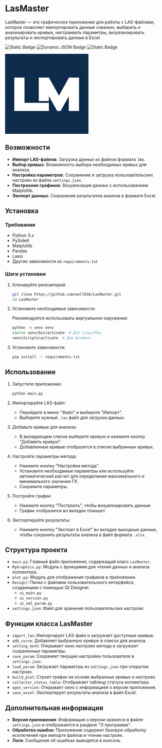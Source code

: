 # LasMaster

LasMaster — это графическое приложение для работы с LAS-файлами, которое позволяет импортировать данные скважин, выбирать и анализировать кривые, настраивать параметры, визуализировать результаты и экспортировать данные в Excel.
<!--Блок информации о репозитории в бейджах-->
![Static Badge](https://img.shields.io/badge/well016-_LasMaster-blue?style=plastic&logo=LasMaster)
![Dynamic JSON Badge](https://img.shields.io/badge/dynamic/json?url=https%3A%2F%2Fraw.githubusercontent.com%2Fwell016%2FLasMaster%2F6d43ec5a6788c04f5b1576a18c65ac42aed2b802%2Fsettings.json&query=%24.VERSION&label=Version&labelColor=blue&color=green)
![Static Badge](https://img.shields.io/badge/Python-_3.12-green?style=plastic&logo=LasMaster)


![Logotype](./IMAGE/programlogo.png)

## Возможности
- **Импорт LAS-файлов**: Загрузка данных из файлов формата .las.
- **Выбор кривых**: Возможность выбора необходимых кривых для анализа.
- **Настройка параметров**: Сохранение и загрузка пользовательских настроек из файла `settings.json`.
- **Построение графиков**: Визуализация данных с использованием Matplotlib.
- **Экспорт данных**: Сохранение результатов анализа в формате Excel.

## Установка

### Требования
- Python 3.x
- PySide6
- Matplotlib
- Pandas
- Lasio
- Другие зависимости из `requirements.txt`

### Шаги установки

1. Клонируйте репозиторий:

   ```bash
   git clone https://github.com/well016/LasMaster.git
   cd LasMaster
   ```

2. Установите необходимые зависимости:

   Рекомендуется использовать виртуальное окружение:

   ```bash
   python -m venv venv
   source venv/bin/activate  # Для Linux/Mac
   venv\Scripts\activate  # Для Windows
   ```

3. Установите зависимости:

   ```bash
   pip install -r requirements.txt
   ```

## Использование

1. Запустите приложение:

   ```bash
   python main.py
   ```

2. Импортируйте LAS-файл:
   - Перейдите в меню "Файл" и выберите "Импорт".
   - Выберите нужный `.las` файл для загрузки данных.

3. Добавьте кривые для анализа:
   - В выпадающем списке выберите кривую и нажмите кнопку "Добавить кривую".
   - Добавленные кривые отобразятся в списке выбранных кривых.

4. Настройте параметры метода:
   - Нажмите кнопку "Настройки метода".
   - Установите необходимые параметры или используйте автоматический расчет для определения максимального и минимального значения ГК.
   - Сохраните параметры.

5. Постройте график:
   - Нажмите кнопку "Построить", чтобы визуализировать данные.
   - График отобразится во вкладке планшет.

6. Экспортируйте результаты:
   - Нажмите кнопку "Экспорт в Excel" во вкладке выходные данные, чтобы сохранить результаты анализа в файл формата `.xlsx`.

## Структура проекта
- `main.py`: Главный файл приложения, содержащий класс `LasMaster`.
- `MyGraphics.py`: Модуль с функциями для чтения данных и анализа коллектора.
- `plot.py`: Модуль для отображения графиков в приложении.
- `Design/`: Папка с файлами пользовательского интерфейса, созданными с помощью Qt Designer.
  - `ui_main.py`
  - `ui_version.py`
  - `ui_nml_param.py`
- `settings.json`: Файл для хранения пользовательских настроек.

## Функции класса LasMaster
- `import_las`: Импортирует LAS-файл и загружает доступные кривые.
- `add_curve`: Добавляет выбранную кривую в список для анализа.
- `setting_meth`: Открывает окно настроек метода и загружает сохраненные параметры.
- `save_param`: Сохраняет текущие настройки пользователя в `settings.json`.
- `load_param`: Загружает параметры из `settings.json` при открытии настроек.
- `build_plot`: Строит график на основе выбранных кривых и настроек.
- `collector_status_table`: Отображает таблицу статуса коллектора.
- `open_version`: Открывает окно с информацией о версии приложения.
- `save_excel`: Экспортирует результаты анализа в файл Excel.

## Дополнительная информация
- **Версия приложения**: Информация о версии хранится в файле `settings.json` и отображается в разделе "О программе".
- **Обработка ошибок**: Приложение содержит базовую обработку исключений при импорте файлов и чтении настроек.
- **Логи**: Сообщения об ошибках выводятся в консоль.

